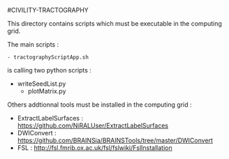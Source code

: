 #CIVILITY-TRACTOGRAPHY

This directory contains scripts which must be executable in the computing grid. 

The main scripts : 

 	- tractographyScriptApp.sh
 	
is calling two python scripts : 

  - writeSeedList.py
 	- plotMatrix.py

Others addtionnal tools must be installed in the computing grid : 

  - ExtractLabelSurfaces : https://github.com/NiRALUser/ExtractLabelSurfaces
  - DWIConvert : https://github.com/BRAINSia/BRAINSTools/tree/master/DWIConvert
  - FSL : http://fsl.fmrib.ox.ac.uk/fsl/fslwiki/FslInstallation
  
  

